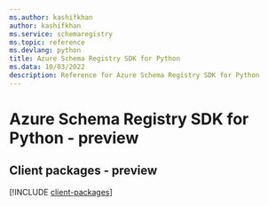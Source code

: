 ```yaml
---
ms.author: kashifkhan
author: kashifkhan
ms.service: schemaregistry
ms.topic: reference
ms.devlang: python
title: Azure Schema Registry SDK for Python
ms.data: 10/03/2022
description: Reference for Azure Schema Registry SDK for Python
---
```

# Azure Schema Registry SDK for Python - preview

## Client packages - preview
[!INCLUDE [client-packages](schema-registry-client-index.md)]